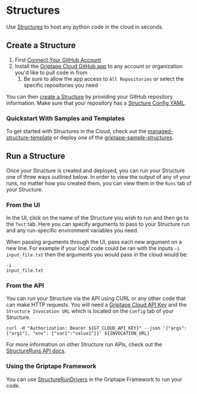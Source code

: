 # Structures

Use [Structures](https://cloud.griptape.ai/structures) to host any python code in the cloud in seconds.

## Create a Structure

1. First [Connect Your GitHub Account](https://cloud.griptape.ai/account)
1. Install the [Griptape Cloud GitHub app](https://github.com/apps/griptape-cloud/installations/new/) to any account or organization you'd like to pull code in from
    1. Be sure to allow the app access to `All Repositories` or select the specific repositories you need

You can then [create a Structure](https://cloud.griptape.ai/structures/create) by providing your GitHub repository information. Make sure that your repository has a [Structure Config YAML](structure-config.md).

### Quickstart With Samples and Templates

To get started with Structures in the Cloud, check out the [managed-structure-template](https://github.com/griptape-ai/managed-structure-template) or deploy one of the [griptape-sample-structures](https://github.com/griptape-ai/griptape-sample-structures/tree/main).

## Run a Structure

Once your Structure is created and deployed, you can run your Structure one of three ways outlined below. In order to view the output of any of your runs, no matter how you created them, you can view them in the `Runs` tab of your Structure.

### From the UI

In the UI, click on the name of the Structure you wish to run and then go to the `Test` tab. Here you can specify arguments to pass to your Structure run and any run-specific environment variables you need.

When passing arguments through the UI, pass each new argument on a new line. For example if your local code could be ran with the inputs `-i input_file.txt` then the arguments you would pass in the cloud would be:

```
-i
input_file.txt
```

### From the API

You can run your Structure via the API using CURL or any other code that can make HTTP requests. You will need a [Griptape Cloud API Key](https://cloud.griptape.ai/configuration/api-keys) and the `Structure Invocation URL` which is located on the `Config` tab of your Structure.

```shell
curl -H "Authorization: Bearer ${GT_CLOUD_API_KEY}" --json '{"args": ["arg1"], "env": {"var1":"value1"}}' ${INVOCATION_URL}
```

For more information on other Structure run APIs, check out the [StructureRuns API docs](api/api-reference/#/StructureRuns).

### Using the Griptape Framework

You can use [StructureRunDrivers](../../griptape-framework/drivers/structure-run-drivers/#griptape-cloud) in the Griptape Framework to run your code.